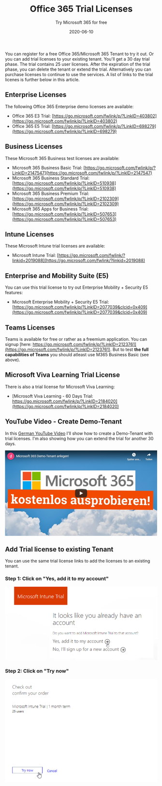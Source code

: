 ﻿---
aliases:
    - office-365-trials
slug: Office-365-Trials
layout: post
title: "Office 365 Trial Licenses"
subtitle: Try Microsoft 365 for free
date: 2020-06-10
contenttags: [microsoft365, office365, licensing, trial]
cover:
    image: /images/2020/2020-06-10_O365_Trials.png
---

You can register for a free Office 365/Microsoft 365 Tenant to try it out. Or you can add trial licenses to your existing tenant. You'll get a 30 day trial phase. The trial contains 25 user licenses. After the expiration of the trial phase, you can delete the tenant or extend the trial. Alternatively you can purchase licenses to continue to use the services.
A list of links to the trial licenes is further below in this article.

## Enterprise Licenses

The following Office 365 Enterprise demo licenses are available:

-   Office 365 E3 Trial: [https://go.microsoft.com/fwlink/p/?LinkID=403802](https://go.microsoft.com/fwlink/p/?LinkID=403802)
-   Office 365 E5 Trial: [https://go.microsoft.com/fwlink/p/?LinkID=698279](https://go.microsoft.com/fwlink/p/?LinkID=698279)

## Business Licenses

These Microsoft 365 Business test licenses are available:

-   Microsoft 365 Business Basic Trial: [https://go.microsoft.com/fwlink/p/?LinkID=2147547](https://go.microsoft.com/fwlink/p/?LinkID=2147547)
-   Microsoft 365 Business Standard Trial: [https://go.microsoft.com/fwlink/p/?LinkID=510938](https://go.microsoft.com/fwlink/p/?LinkID=510938)
-   Microsoft 365 Business Premium Trial: [https://go.microsoft.com/fwlink/p/?LinkID=2102309](https://go.microsoft.com/fwlink/p/?LinkID=2102309)
-   Microsoft 365 Apps for Business Trial: [https://go.microsoft.com/fwlink/p/?LinkID=507653](https://go.microsoft.com/fwlink/p/?LinkID=507653)

## Intune Licenses

These Microsoft Intune trial licenses are available:

-   Microsoft Intune Trial: [https://go.microsoft.com/fwlink/?linkid=2019088](https://go.microsoft.com/fwlink/?linkid=2019088)

## Enterprise and Mobility Suite (E5)

You can use this trial license to try out Enterprise Mobility + Security E5 features:

-   Microsoft Enterprise Mobility + Security E5 Trial: [https://go.microsoft.com/fwlink/p/?LinkID=2077039&clcid=0x409](https://go.microsoft.com/fwlink/p/?LinkID=2077039&clcid=0x409)

## Teams Licenses

Teams is available for free or rather as a freemium application. You can signup [here: https://go.microsoft.com/fwlink/p/?LinkID=2123761](https://go.microsoft.com/fwlink/p/?LinkID=2123761).
But to test **the full capabilities of Teams** you should atleast use M365 Business Basic (see above).

## Microsoft Viva Learning Trial License

There is also a trial license for Microsoft Viva Learning:

-   [Microsoft Viva Learning - 60 Days Trial: https://go.microsoft.com/fwlink/p/?LinkID=2184020](https://go.microsoft.com/fwlink/p/?LinkID=2184020)

## YouTube Video - Create Demo-Tenant

In this [German YouTube Video](https://www.youtube.com/watch?v=gCS2RkGWNjA) I'll show how to create a Demo-Tenant with trial licenses. I'm also showing how you can extend the trial for another 30 days.

[![Microsoft 365 Demo-Tenant anlegen! (YouTube)](/images/2020/2020-07-28_yt_M365_ausprobieren.png "Microsoft 365 Demo-Tenant anlegen! (YouTube)")](https://www.youtube.com/watch?v=gCS2RkGWNjA)

## Add Trial license to existing Tenant

You can use the same trial license links to add the licenses to an existing tenant.

### Step 1: Click on "Yes, add it to my account"

![Add Microsoft 365 Trial license to existing Tenant (1)](/images/2020/2020-07-28_IntuneTrial_1.png "Add Microsoft 365 Trial license to existing Tenant (1)")

### Step 2: Click on "Try now"

![Add Microsoft 365 Trial license to existing Tenant (2)](/images/2020/2020-07-28_IntuneTrial_2.png "Add Microsoft 365 Trial license to existing Tenant (2)")
